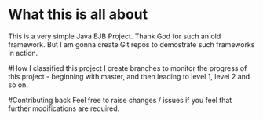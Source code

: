# What this is all about
This is a very simple Java EJB Project. Thank God for such an old framework. But I am gonna create Git repos to demostrate such frameworks in action. 

#How I classified this project
I create branches to monitor the progress of this project - beginning with master, and then leading to level 1, level 2 and so on. 

#Contributing back
Feel free to raise changes / issues if you feel that further modifications are required.
